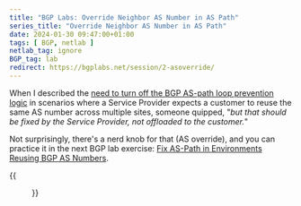 ```yaml
---
title: "BGP Labs: Override Neighbor AS Number in AS Path"
series_title: "Override Neighbor AS Number in AS Path"
date: 2024-01-30 09:47:00+01:00
tags: [ BGP, netlab ]
netlab_tag: ignore
BGP_tag: lab
redirect: https://bgplabs.net/session/2-asoverride/
---
```

When I described the [need to turn off the BGP AS-path loop prevention logic](/2024/01/bgp-labs-reuse-as-number/) in scenarios where a Service Provider expects a customer to reuse the same AS number across multiple sites, someone quipped, "_but that should be fixed by the Service Provider, not offloaded to the customer._" 

Not surprisingly, there's a nerd knob for that (AS override), and you can practice it in the next BGP lab exercise: [Fix AS-Path in Environments Reusing BGP AS Numbers](https://bgplabs.net/session/2-asoverride/).

{{<figure src="https://bgplabs.net/session/topology-asoverride.png">}}
